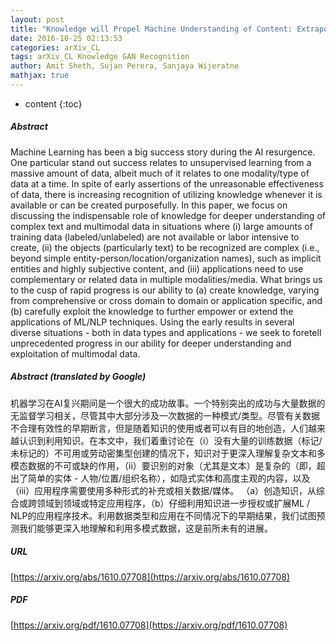 ```yaml
---
layout: post
title: "Knowledge will Propel Machine Understanding of Content: Extrapolating from Current Examples"
date: 2016-10-25 02:13:53
categories: arXiv_CL
tags: arXiv_CL Knowledge GAN Recognition
author: Amit Sheth, Sujan Perera, Sanjaya Wijeratne
mathjax: true
---
```


* content
{:toc}

##### Abstract
Machine Learning has been a big success story during the AI resurgence. One particular stand out success relates to unsupervised learning from a massive amount of data, albeit much of it relates to one modality/type of data at a time. In spite of early assertions of the unreasonable effectiveness of data, there is increasing recognition of utilizing knowledge whenever it is available or can be created purposefully. In this paper, we focus on discussing the indispensable role of knowledge for deeper understanding of complex text and multimodal data in situations where (i) large amounts of training data (labeled/unlabeled) are not available or labor intensive to create, (ii) the objects (particularly text) to be recognized are complex (i.e., beyond simple entity-person/location/organization names), such as implicit entities and highly subjective content, and (iii) applications need to use complementary or related data in multiple modalities/media. What brings us to the cusp of rapid progress is our ability to (a) create knowledge, varying from comprehensive or cross domain to domain or application specific, and (b) carefully exploit the knowledge to further empower or extend the applications of ML/NLP techniques. Using the early results in several diverse situations - both in data types and applications - we seek to foretell unprecedented progress in our ability for deeper understanding and exploitation of multimodal data.

##### Abstract (translated by Google)
机器学习在AI复兴期间是一个很大的成功故事。一个特别突出的成功与大量数据的无监督学习相关，尽管其中大部分涉及一次数据的一种模式/类型。尽管有关数据不合理有效性的早期断言，但是随着知识的使用或者可以有目的地创造，人们越来越认识到利用知识。在本文中，我们着重讨论在（i）没有大量的训练数据（标记/未标记的）不可用或劳动密集型创建的情况下，知识对于更深入理解复杂文本和多模态数据的不可或缺的作用，（ii）要识别的对象（尤其是文本）是复杂的（即，超出了简单的实体 - 人物/位置/组织名称），如隐式实体和高度主观的内容，以及（iii）应用程序需要使用多种形式的补充或相关数据/媒体。 （a）创造知识，从综合或跨领域到领域或特定应用程序，（b）仔细利用知识进一步授权或扩展ML / NLP的应用程序技术。利用数据类型和应用在不同情况下的早期结果，我们试图预测我们能够更深入地理解和利用多模式数据，这是前所未有的进展。

##### URL
[https://arxiv.org/abs/1610.07708](https://arxiv.org/abs/1610.07708)

##### PDF
[https://arxiv.org/pdf/1610.07708](https://arxiv.org/pdf/1610.07708)

